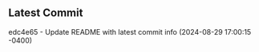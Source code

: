 
## Latest Commit
edc4e65 - Update README with latest commit info (2024-08-29 17:00:15 -0400) <Yunxi-Zhou>
